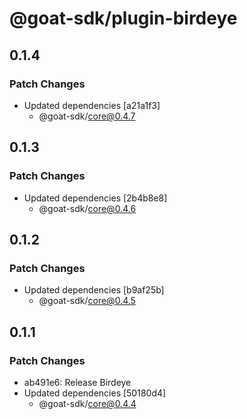 # @goat-sdk/plugin-birdeye

## 0.1.4

### Patch Changes

- Updated dependencies [a21a1f3]
  - @goat-sdk/core@0.4.7

## 0.1.3

### Patch Changes

- Updated dependencies [2b4b8e8]
  - @goat-sdk/core@0.4.6

## 0.1.2

### Patch Changes

- Updated dependencies [b9af25b]
  - @goat-sdk/core@0.4.5

## 0.1.1

### Patch Changes

- ab491e6: Release Birdeye
- Updated dependencies [50180d4]
  - @goat-sdk/core@0.4.4
